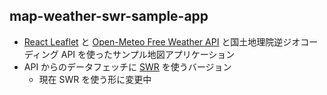 ## map-weather-swr-sample-app

- [React Leaflet](https://react-leaflet.js.org/) と [Open-Meteo Free Weather API](https://open-meteo.com/) と国土地理院逆ジオコーディング API を使ったサンプル地図アプリケーション
- API からのデータフェッチに [SWR](https://swr.vercel.app/ja) を使うバージョン
  - 現在 SWR を使う形に変更中
